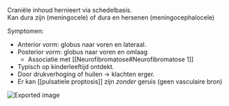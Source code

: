 Craniële inhoud hernieert via schedelbasis.  
Kan dura zijn (meningocele) of dura en hersenen (meningocephalocele)
 
Symptomen:
- Anterior vorm: globus naar voren en lateraal.
- Posterior vorm: globus naar voren en omlaag
    - Associatie met [[Neurofibromatose#Neurofibromatose 1]]
- Typisch op kinderleeftijd ontdekt.
- Door drukverhoging of huilen -> klachten erger.
- Er kan [[pulsatiele proptosis]] zijn _zonder_ geruis (geen vasculaire bron)

![Exported image](Exported%20image%2020240525074925-0.png)